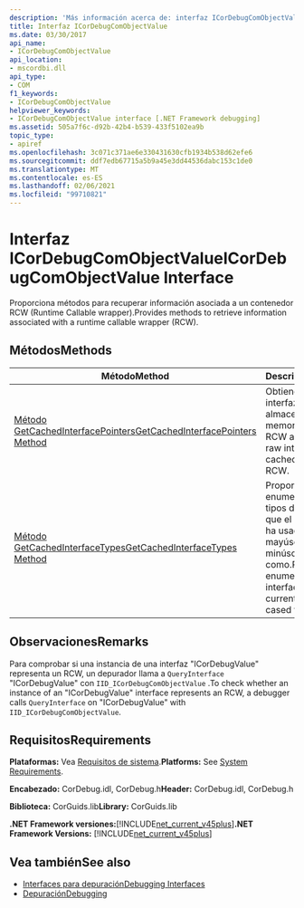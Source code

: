 ```yaml
---
description: 'Más información acerca de: interfaz ICorDebugComObjectValue'
title: Interfaz ICorDebugComObjectValue
ms.date: 03/30/2017
api_name:
- ICorDebugComObjectValue
api_location:
- mscordbi.dll
api_type:
- COM
f1_keywords:
- ICorDebugComObjectValue
helpviewer_keywords:
- ICorDebugComObjectValue interface [.NET Framework debugging]
ms.assetid: 505a7f6c-d92b-42b4-b539-433f5102ea9b
topic_type:
- apiref
ms.openlocfilehash: 3c071c371ae6e330431630cfb1934b538d62efe6
ms.sourcegitcommit: ddf7edb67715a5b9a45e3dd44536dabc153c1de0
ms.translationtype: MT
ms.contentlocale: es-ES
ms.lasthandoff: 02/06/2021
ms.locfileid: "99710821"
---
```

# <a name="icordebugcomobjectvalue-interface"></a><span data-ttu-id="ae8c8-103">Interfaz ICorDebugComObjectValue</span><span class="sxs-lookup"><span data-stu-id="ae8c8-103">ICorDebugComObjectValue Interface</span></span>

<span data-ttu-id="ae8c8-104">Proporciona métodos para recuperar información asociada a un contenedor RCW (Runtime Callable wrapper).</span><span class="sxs-lookup"><span data-stu-id="ae8c8-104">Provides methods to retrieve information associated with a runtime callable wrapper (RCW).</span></span>  
  
## <a name="methods"></a><span data-ttu-id="ae8c8-105">Métodos</span><span class="sxs-lookup"><span data-stu-id="ae8c8-105">Methods</span></span>  
  
|<span data-ttu-id="ae8c8-106">Método</span><span class="sxs-lookup"><span data-stu-id="ae8c8-106">Method</span></span>|<span data-ttu-id="ae8c8-107">Descripción</span><span class="sxs-lookup"><span data-stu-id="ae8c8-107">Description</span></span>|  
|------------|-----------------|  
|[<span data-ttu-id="ae8c8-108">Método GetCachedInterfacePointers</span><span class="sxs-lookup"><span data-stu-id="ae8c8-108">GetCachedInterfacePointers Method</span></span>](icordebugcomobjectvalue-getcachedinterfacepointers-method.md)|<span data-ttu-id="ae8c8-109">Obtiene los punteros de interfaz sin formato almacenados en memoria caché en el RCW actual.</span><span class="sxs-lookup"><span data-stu-id="ae8c8-109">Gets the raw interface pointers cached on the current RCW.</span></span>|  
|[<span data-ttu-id="ae8c8-110">Método GetCachedInterfaceTypes</span><span class="sxs-lookup"><span data-stu-id="ae8c8-110">GetCachedInterfaceTypes Method</span></span>](icordebugcomobjectvalue-getcachedinterfacetypes-method.md)|<span data-ttu-id="ae8c8-111">Proporciona un enumerador para los tipos de interfaz en los que el objeto actual se ha usado como mayúsculas o minúsculas como.</span><span class="sxs-lookup"><span data-stu-id="ae8c8-111">Provides an enumerator for the interface types that the current object has been cased to or used as.</span></span>|  
  
## <a name="remarks"></a><span data-ttu-id="ae8c8-112">Observaciones</span><span class="sxs-lookup"><span data-stu-id="ae8c8-112">Remarks</span></span>  

 <span data-ttu-id="ae8c8-113">Para comprobar si una instancia de una interfaz "ICorDebugValue" representa un RCW, un depurador llama a `QueryInterface` "ICorDebugValue" con `IID_ICorDebugComObjectValue` .</span><span class="sxs-lookup"><span data-stu-id="ae8c8-113">To check whether an instance of an "ICorDebugValue" interface represents an RCW, a debugger calls `QueryInterface` on "ICorDebugValue" with `IID_ICorDebugComObjectValue`.</span></span>  
  
## <a name="requirements"></a><span data-ttu-id="ae8c8-114">Requisitos</span><span class="sxs-lookup"><span data-stu-id="ae8c8-114">Requirements</span></span>  

 <span data-ttu-id="ae8c8-115">**Plataformas:** Vea [Requisitos de sistema](../../get-started/system-requirements.md).</span><span class="sxs-lookup"><span data-stu-id="ae8c8-115">**Platforms:** See [System Requirements](../../get-started/system-requirements.md).</span></span>  
  
 <span data-ttu-id="ae8c8-116">**Encabezado:** CorDebug.idl, CorDebug.h</span><span class="sxs-lookup"><span data-stu-id="ae8c8-116">**Header:** CorDebug.idl, CorDebug.h</span></span>  
  
 <span data-ttu-id="ae8c8-117">**Biblioteca:** CorGuids.lib</span><span class="sxs-lookup"><span data-stu-id="ae8c8-117">**Library:** CorGuids.lib</span></span>  
  
 <span data-ttu-id="ae8c8-118">**.NET Framework versiones:**[!INCLUDE[net_current_v45plus](../../../../includes/net-current-v45plus-md.md)]</span><span class="sxs-lookup"><span data-stu-id="ae8c8-118">**.NET Framework Versions:** [!INCLUDE[net_current_v45plus](../../../../includes/net-current-v45plus-md.md)]</span></span>  
  
## <a name="see-also"></a><span data-ttu-id="ae8c8-119">Vea también</span><span class="sxs-lookup"><span data-stu-id="ae8c8-119">See also</span></span>

- [<span data-ttu-id="ae8c8-120">Interfaces para depuración</span><span class="sxs-lookup"><span data-stu-id="ae8c8-120">Debugging Interfaces</span></span>](debugging-interfaces.md)
- [<span data-ttu-id="ae8c8-121">Depuración</span><span class="sxs-lookup"><span data-stu-id="ae8c8-121">Debugging</span></span>](index.md)
